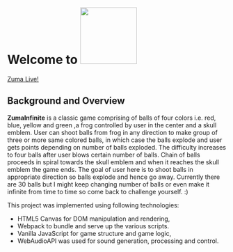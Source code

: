 # Welcome to <a href="https://s26.postimg.cc/wp00y4rjt/Linkforreadme.jpg"><img src="https://s26.postimg.cc/6mxzycjk9/logo.jpg" width = "130" display="inline-block"></a>

  [Zuma Live!](https://skyisaakash.github.io/Zuma/)

## Background and Overview

  **ZumaInfinite** is a classic game comprising of balls of four colors i.e. red, blue, yellow and green
  ,a frog controlled by user in the center and a skull emblem.
  User can shoot balls from frog in any direction to make group of three or more same colored balls, in which case the balls explode and user gets points depending on number
  of balls exploded. The difficulty increases to four balls after user blows certain number of balls.
  Chain of balls proceeds in spiral towards the skull emblem and when it reaches the skull emblem the game ends.
  The goal of user here is to shoot balls in appropriate direction so balls explode and hence go away.
  Currently there are 30 balls but I might keep changing number of balls or even make it infinite from time to time so come back to challenge yourself. :)


  This project was implemented using following technologies:

  - HTML5 Canvas for DOM manipulation and rendering,
  - Webpack to bundle and serve up the various scripts.
  - Vanilla JavaScript for game structure and game logic,
  - WebAudioAPI was used for sound generation, processing and control.
